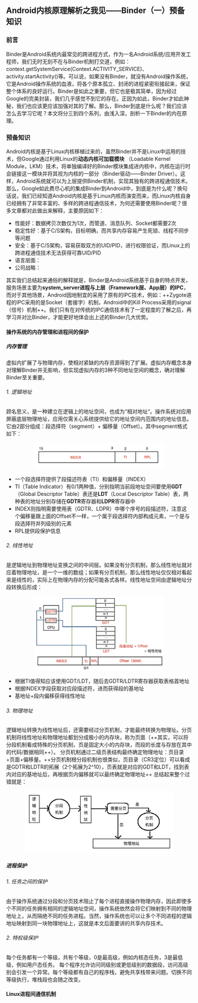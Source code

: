 ## Android内核原理解析之我见——Binder（一）预备知识

### 前言
Binder是Android系统内最常见的跨进程方式，作为一名Android系统/应用开发工程师，我们无时无刻不在与Binder机制打交道，例如：context.getSystemService(Context.ACTIVITY_SERVICE)、activity.startActivity()等。可以说，如果没有Binder，就没有Android操作系统，它是Android操作系统的血液，将各个原本孤立、封闭的进程紧密衔接起来，保证整个体系的良好运行。Binder是如此之重要，但它也是极其简单，因为经过Google的完美封装，我们几乎感觉不到它的存在。正因为如此，Binder才如此神秘，我们也应该更应该加强对其的了解。那么，Binder到底是什么呢？我们应该怎么去学习它呢？本文将分三到四个系列，由浅入深，剖析一下Binder的内在原理。

### 预备知识

Android内核是基于Linux内核移植过来的，虽然Binder并不是Linux中运用的技术，但Google通过利用Linux的**动态内核可加载模块** （Loadable Kernel Module，LKM）技术，将单独编译好的Binder模块集成进内核中，内核在运行时会链接这一模块并将其视为内核的一部分（Binder驱动——Binder Driver）。这样，Android系统就可以为上层提供Binder机制，实现其独有的跨进程通信技术。
那么，Google如此费尽心机的集成Binder到Android中，到底是为什么呢？换句话说，我们已经知道Android内核是基于Linux内核而演变而来，而Linux内核自身已经拥有了非常丰富的、多样的跨进程通信技术，为何还需要使用Binder呢？很多文章都对此做出来解释，主要原因如下：
- 性能好：数据拷贝次数仅为1次，而管道、消息队列、Socket都需要2次
- 稳定性好：基于C/S架构，目标明确，而共享内存容易产生死锁、线程不同步等问题
- 安全：基于C/S架构，容易获取双方的UID/PID，进行权限验证，而Linux上的跨进程通信技术无法获得可靠UID/PID
- 语言层面：
- 公司战略：

其实我们总结起来通俗的解释就是，Binder是Android系统基于自身的特点开发，服务场景主要为**system_server进程与上层（Framework层、App层）的IPC**，而对于其他场景，Android因地制宜的采用了原有的IPC技术，例如：++Zygote进程的IPC采用的是Socket（套接字）机制，Android中的Kill Process采用的signal（信号）机制++。我们只有在对传统的IPC通信技术有了一定程度的了解之后，再学习并对比Binder，才能更好地体会出上述的Binder几大优势。

#### 操作系统的内存管理和进程间的保护
##### 内存管理
虚拟内扩展了与物理内存，使相对紧缺的内存资源得到了扩展。虚拟内存概念本身对理解Binder并无影响，但实现虚拟内存的3种不同地址空间的概念，确对理解Binder至关重要。
###### 1. 逻辑地址
顾名思义，是一种建立在逻辑上的地址空间，也成为“相对地址“。操作系统对应用屏蔽底层物理地址，应用仅需关心系统提供给它的地址空间内范围内的地址信息。它由2部分组成：段选择符（segment）+ 偏移量（Offset）。其中segment格式如下：

<div align=center><img src="images/segment.png" width = 70% alt='{segment}'/></div>

- 一个段选择符提供了段描述符表（TI）和偏移量（INDEX）
- TI（Table Indicator）有0/1两种值，分别指明当前段地址空间要使用**GDT**（Global Descriptor Table）表还是**LDT**（Local Descriptor Table）表，两种表的地址分别存储在**GDTR**寄存器和**LDPR**寄存器中
- INDEX则指明需要使用表（GDTR、LDPR）中哪个序号的段描述符，注意这个偏移量跟上面的Offset不一样，一个属于段选择符内部构成元素，一个是与段选择符并列级别的元素
- RPL提供段保护信息

###### 2. 线性地址
是逻辑地址到物理地址变换之间的中间层。如果没有分页机制，那么线性地址就对应着物理地址，是一个一维的数组；如果有分页机制，那么线性地址仅仅相对看起来是线性的，实际上在物理内存的分配可能各式各样。线性地址空间由逻辑地址分段转换后形成：

<div align=center><img src="images/logic2line.png" width = 70% alt='{logic2line}'/></div>

- 根据TI值得知应该使用GDT/LDT，随后去GDTR/LDTR寄存器获取表格首地址
- 根据INDEX字段获取对应段描述符，进而获得段的基地址
- 基地址+段内偏移获得线性地址

###### 3. 物理地址
逻辑地址转换为线性地址后，还需要经过分页机制，才能最终转换为物理址。分页机制将线性地址和物理地址都划分成极小的内存块，称为页面（++其实，可以将分段机制看成特殊的分页机制，页是固定大小的内存块，而段的长度与存放在其中的代码/数据相同++）。
分页机制通过二级页表结构最终确定物理地址：页目录+页面+偏移量。++分页机制根分段机制也很类似，页目录（CR3定位）可以看成是GDTR和LDTR的拓展（2个拓展为2^10），页表就是对应的GDT和LDT，找到表内对应的基地址后，再根据页内偏移就可以最终确定物理地址++
总结起来整个过错就是：

<div align=center><img src="images/addresstransfer.png" width = 80% alt='{addresstransfer}'/></div> 


##### 进程保护
###### 1. 任务之间的保护
由于操作系统通过分段和分页技术阻止了每个进程直接操作物理内存，因此即使多个不同的任务拥有相同的逻辑地址空间，操作系统依然会将它们映射到不同的物理地址上，从而隔绝不同的任务进程。当然，操作系统也可以让多个不同进程的逻辑地址映射到同一块物理地址上，这就是本文后面要讲的共享内存技术。
###### 2. 特权级保护
每个任务都有一个等级，共有个等级，0是最高级，例如内核态任务，3是最低级，例如用户态任务。
每个程序允许访问同级别或更低级别的数据段，访问高级别会引发一个异常。每个等级都有自己的程序栈，避免共享栈带来问题。切换不同等级执行，堆栈段也会随之改变。




#### Linux进程间通信机制

